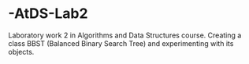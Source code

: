 # -AtDS-Lab2
Laboratory work 2 in Algorithms and Data Structures course. Creating a class BBST (Balanced Binary Search Tree) and experimenting with its objects. 
